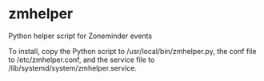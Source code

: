 # zmhelper
Python helper script for Zoneminder events

To install, copy the Python script to /usr/local/bin/zmhelper.py, the conf file to /etc/zmhelper.conf, and the service file to /lib/systemd/system/zmhelper.service.
